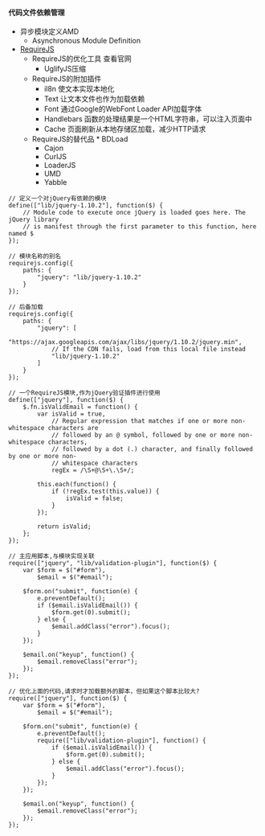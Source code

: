 #### **代码文件依赖管理**
+ 异步模块定义AMD
	+ Asynchronous Module Definition
+ [RequireJS](http://requirejs.org/docs/download.html)
  + RequireJS的优化工具 查看官网 
  	+ UglifyJS压缩
  + RequireJS的附加插件
  	+ il8n 使文本实现本地化
  	+ Text 让文本文件也作为加载依赖
  	+ Font 通过Google的WebFont Loader API加载字体
  	+ Handlebars 函数的处理结果是一个HTML字符串，可以注入页面中
  	+ Cache 页面刷新从本地存储区加载，减少HTTP请求
  + RequireJS的替代品 
		* BDLoad
      + Cajon
      + CurlJS
      + LoaderJS
      + UMD
      + Yabble
```
// 定义一个对jQuery有依赖的模块
define(["lib/jquery-1.10.2"], function($) {
    // Module code to execute once jQuery is loaded goes here. The jQuery library
    // is manifest through the first parameter to this function, here named $
});

// 模块名称的别名
requirejs.config({
    paths: {
        "jquery": "lib/jquery-1.10.2"
    }
});

// 后备加载
requirejs.config({
    paths: {
        "jquery": [
            "https://ajax.googleapis.com/ajax/libs/jquery/1.10.2/jquery.min",
            // If the CDN fails, load from this local file instead
            "lib/jquery-1.10.2"
        ]
    }
});

// 一个RequireJS模块,作为jQuery验证插件进行使用
define(["jquery"], function($) {
    $.fn.isValidEmail = function() {
        var isValid = true,
            // Regular expression that matches if one or more non-whitespace characters are
            // followed by an @ symbol, followed by one or more non-whitespace characters,
            // followed by a dot (.) character, and finally followed by one or more non-
            // whitespace characters
            regEx = /\S+@\S+\.\S+/;

        this.each(function() {
            if (!regEx.test(this.value)) {
                isValid = false;
            }
        });

        return isValid;
    };
});

// 主应用脚本,与模块实现关联
require(["jquery", "lib/validation-plugin"], function($) {
    var $form = $("#form"),
        $email = $("#email");

    $form.on("submit", function(e) {
        e.preventDefault();
        if ($email.isValidEmail()) {
            $form.get(0).submit();
        } else {
            $email.addClass("error").focus();
        }
    });

    $email.on("keyup", function() {
        $email.removeClass("error");
    });
});

// 优化上面的代码,请求时才加载额外的脚本，但如果这个脚本比较大?
require(["jquery"], function($) {
    var $form = $("#form"),
        $email = $("#email");

    $form.on("submit", function(e) {
        e.preventDefault();
        require(["lib/validation-plugin"], function() {
            if ($email.isValidEmail()) {
                $form.get(0).submit();
            } else {
                $email.addClass("error").focus();
            }
        });
    });

    $email.on("keyup", function() {
        $email.removeClass("error");
    });
});
```